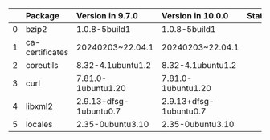 <!-- markdown-link-check-disable -->

|    | Package         | Version in 9.7.0       | Version in 10.0.0      | Status   |
|---:|:----------------|:-----------------------|:-----------------------|:---------|
|  0 | bzip2           | 1.0.8-5build1          | 1.0.8-5build1          |          |
|  1 | ca-certificates | 20240203~22.04.1       | 20240203~22.04.1       |          |
|  2 | coreutils       | 8.32-4.1ubuntu1.2      | 8.32-4.1ubuntu1.2      |          |
|  3 | curl            | 7.81.0-1ubuntu1.20     | 7.81.0-1ubuntu1.20     |          |
|  4 | libxml2         | 2.9.13+dfsg-1ubuntu0.7 | 2.9.13+dfsg-1ubuntu0.7 |          |
|  5 | locales         | 2.35-0ubuntu3.10       | 2.35-0ubuntu3.10       |          |